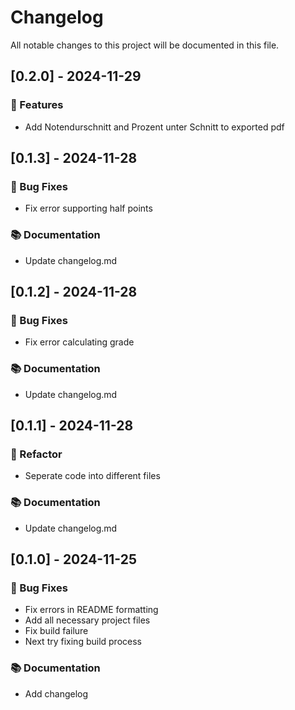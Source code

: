 # Changelog

All notable changes to this project will be documented in this file.

## [0.2.0] - 2024-11-29

### 🚀 Features

- Add Notendurschnitt and Prozent unter Schnitt to exported pdf

## [0.1.3] - 2024-11-28

### 🐛 Bug Fixes

- Fix error supporting half points

### 📚 Documentation

- Update changelog.md

## [0.1.2] - 2024-11-28

### 🐛 Bug Fixes

- Fix error calculating grade

### 📚 Documentation

- Update changelog.md

## [0.1.1] - 2024-11-28

### 🚜 Refactor

- Seperate code into different files

### 📚 Documentation

- Update changelog.md

## [0.1.0] - 2024-11-25

### 🐛 Bug Fixes

- Fix errors in README formatting
- Add all necessary project files
- Fix build failure
- Next try fixing build process

### 📚 Documentation

- Add changelog

<!-- generated by git-cliff -->
